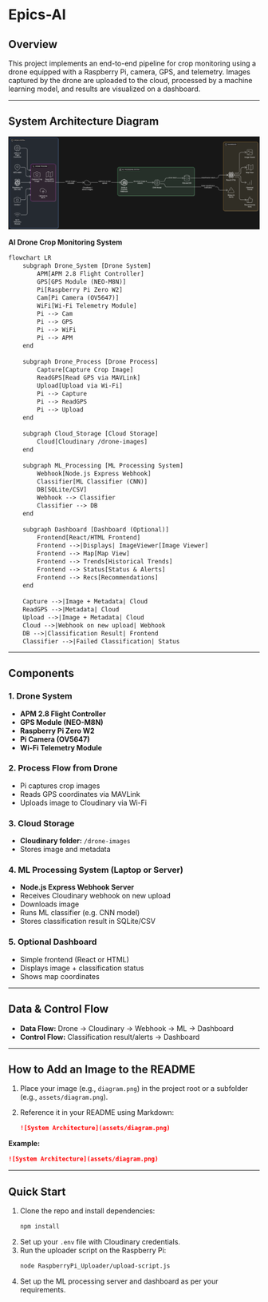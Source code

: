 # Epics-AI

## Overview

This project implements an end-to-end pipeline for crop monitoring using a drone equipped with a Raspberry Pi, camera, GPS, and telemetry. Images captured by the drone are uploaded to the cloud, processed by a machine learning model, and results are visualized on a dashboard.

---

## System Architecture Diagram

![System Architecture](assets/diagram1.png)

**AI Drone Crop Monitoring System**

```mermaid
flowchart LR
    subgraph Drone_System [Drone System]
        APM[APM 2.8 Flight Controller]
        GPS[GPS Module (NEO-M8N)]
        Pi[Raspberry Pi Zero W2]
        Cam[Pi Camera (OV5647)]
        WiFi[Wi-Fi Telemetry Module]
        Pi --> Cam
        Pi --> GPS
        Pi --> WiFi
        Pi --> APM
    end

    subgraph Drone_Process [Drone Process]
        Capture[Capture Crop Image]
        ReadGPS[Read GPS via MAVLink]
        Upload[Upload via Wi-Fi]
        Pi --> Capture
        Pi --> ReadGPS
        Pi --> Upload
    end

    subgraph Cloud_Storage [Cloud Storage]
        Cloud[Cloudinary /drone-images]
    end

    subgraph ML_Processing [ML Processing System]
        Webhook[Node.js Express Webhook]
        Classifier[ML Classifier (CNN)]
        DB[SQLite/CSV]
        Webhook --> Classifier
        Classifier --> DB
    end

    subgraph Dashboard [Dashboard (Optional)]
        Frontend[React/HTML Frontend]
        Frontend -->|Displays| ImageViewer[Image Viewer]
        Frontend --> Map[Map View]
        Frontend --> Trends[Historical Trends]
        Frontend --> Status[Status & Alerts]
        Frontend --> Recs[Recommendations]
    end

    Capture -->|Image + Metadata| Cloud
    ReadGPS -->|Metadata| Cloud
    Upload -->|Image + Metadata| Cloud
    Cloud -->|Webhook on new upload| Webhook
    DB -->|Classification Result| Frontend
    Classifier -->|Failed Classification| Status
```

---

## Components

### 1. Drone System
- **APM 2.8 Flight Controller**
- **GPS Module (NEO-M8N)**
- **Raspberry Pi Zero W2**
- **Pi Camera (OV5647)**
- **Wi-Fi Telemetry Module**

### 2. Process Flow from Drone
- Pi captures crop images
- Reads GPS coordinates via MAVLink
- Uploads image to Cloudinary via Wi-Fi

### 3. Cloud Storage
- **Cloudinary folder:** `/drone-images`
- Stores image and metadata

### 4. ML Processing System (Laptop or Server)
- **Node.js Express Webhook Server**
- Receives Cloudinary webhook on new upload
- Downloads image
- Runs ML classifier (e.g. CNN model)
- Stores classification result in SQLite/CSV

### 5. Optional Dashboard
- Simple frontend (React or HTML)
- Displays image + classification status
- Shows map coordinates

---

## Data & Control Flow

- **Data Flow:** Drone → Cloudinary → Webhook → ML → Dashboard
- **Control Flow:** Classification result/alerts → Dashboard

---

## How to Add an Image to the README

1. Place your image (e.g., `diagram.png`) in the project root or a subfolder (e.g., `assets/diagram.png`).
2. Reference it in your README using Markdown:

   ```markdown
   ![System Architecture](assets/diagram.png)
   ```

**Example:**
```markdown
![System Architecture](assets/diagram.png)
```

---

## Quick Start

1. Clone the repo and install dependencies:
   ```bash
   npm install
   ```
2. Set up your `.env` file with Cloudinary credentials.
3. Run the uploader script on the Raspberry Pi:
   ```bash
   node RaspberryPi_Uploader/upload-script.js
   ```
4. Set up the ML processing server and dashboard as per your requirements.
